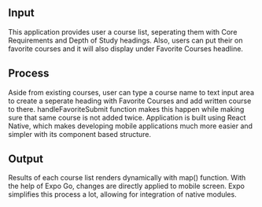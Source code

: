 ## Input

This application provides user a course list, seperating them with Core Requirements and Depth of Study headings. Also, users can put their on favorite courses and it will also display under Favorite Courses headline. 

## Process

Aside from existing courses, user can type a course name to text input area to create a seperate heading with Favorite Courses and add written course to there. handleFavoriteSubmit function makes this happen while making sure that same course is not added twice. Application is built using React Native, which makes developing mobile applications much more easier and simpler with its component based structure.

## Output

Results of each course list renders dynamically with map() function. With the help of Expo Go, changes are directly applied to mobile screen. Expo simplifies this process a lot, allowing for integration of native modules. 